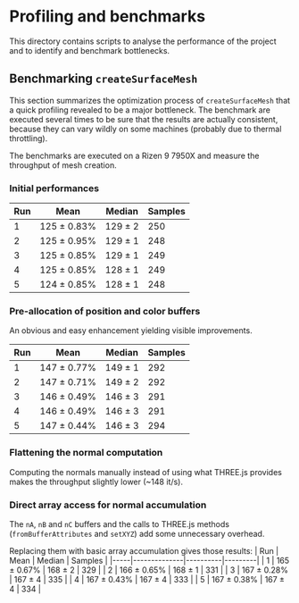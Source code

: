 # Profiling and benchmarks

This directory contains scripts to analyse the performance of the project and to identify and benchmark bottlenecks.

## Benchmarking `createSurfaceMesh`

This section summarizes the optimization process of `createSurfaceMesh` that a quick profiling revealed to be a major bottleneck.
The benchmark are executed several times to be sure that the results are actually consistent, because they can vary wildly on some machines (probably due to thermal throttling).

The benchmarks are executed on a Rizen 9 7950X and measure the throughput of mesh creation.

### Initial performances

| Run | Mean         | Median   | Samples |
|-----|--------------|----------|---------|
|   1 |  125 ± 0.83% |  129 ± 2 |     250 |
|   2 |  125 ± 0.95% |  129 ± 1 |     248 |
|   3 |  125 ± 0.85% |  129 ± 1 |     249 |
|   4 |  125 ± 0.85% |  128 ± 1 |     249 |
|   5 |  124 ± 0.85% |  128 ± 1 |     248 |

### Pre-allocation of position and color buffers

An obvious and easy enhancement yielding visible improvements.

| Run | Mean         | Median   | Samples |
|-----|--------------|----------|---------|
|   1 |  147 ± 0.77% |  149 ± 1 |     292 |
|   2 |  147 ± 0.71% |  149 ± 2 |     292 |
|   3 |  146 ± 0.49% |  146 ± 3 |     291 |
|   4 |  146 ± 0.49% |  146 ± 3 |     291 |
|   5 |  147 ± 0.44% |  146 ± 3 |     294 |

### Flattening the normal computation

Computing the normals manually instead of using what THREE.js provides makes the throughput slightly lower (~148 it/s).

### Direct array access for normal accumulation

The `nA`, `nB` and `nC` buffers and the calls to THREE.js methods (`fromBufferAttributes` and `setXYZ`) add some unnecessary overhead.

Replacing them with basic array accumulation gives those results:
| Run | Mean         | Median   | Samples |
|-----|--------------|----------|---------|
|   1 |  165 ± 0.67% |  168 ± 2 |     329 |
|   2 |  166 ± 0.65% |  168 ± 1 |     331 |
|   3 |  167 ± 0.28% |  167 ± 4 |     335 |
|   4 |  167 ± 0.43% |  167 ± 4 |     333 |
|   5 |  167 ± 0.38% |  167 ± 4 |     334 |
